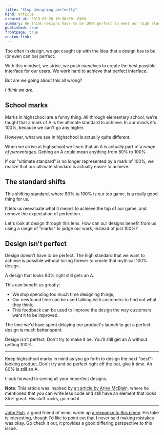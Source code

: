 ```yaml
---
title: "Stop designing perfectly"
kind: article
created_at: 2013-07-20 16:30:00 -0400
summary: We think designs have to be 100% perfect to meet our high standards. But is that really the case?
published: true
frontpage: true
custom_link: 
---
```


<p class="article-intro">
	Too often in design, we get caught up with the idea that a design has to be (or even can be) perfect.
</p>

With this mindset, we strive, we push ourselves to create the best possible interface for our users. We work hard to achieve that perfect interface.

But are we going about this all wrong?

*I think we are.*

## School marks

Marks in highschool are a funny thing. All through elementary school, we're taught that a mark of A is the ultimate standard to achieve. In our minds it's 100%, because we can't go any higher.

However, what we see in highschool is actually quite different.

When we arrive at highschool we learn that an A is actually part of a *range of percentages*. Getting an A could mean anything from 80% to 100%.

If our "ultimate standard" is no longer represented by a mark of 100%, we realize that our ultimate standard is actually easier to achieve.

## The standard shifts

This shifting standard, where 80% to 100% is our top game, is a really good thing for us.

It lets us reevaluate what it means to achieve the top of our game, and remove the expectation of perfection.

Let's look at design through this lens. How can our designs benefit from us using a range of "marks" to judge our work, instead of just 100%?

## Design isn't perfect

Design doesn't have to be perfect. The high standard that we want to achieve is possible without toiling forever to create that mythical 100% design.

A design that looks 80% right still gets an A.

This can benefit us greatly:

- We stop spending too much time designing things;
- Our newfound time can be used talking with customers to find out what they think;
- This feedback can be used to improve the design the way customers want it to be improved.

The time we'd have spent delaying our product's launch to get a perfect design is much better spent.

Design isn't perfect. Don't try to make it be. You'll still get an A without getting 100%.

***

Keep highschool marks in mind as you go forth to design the next "best"-looking product. Don't try and be perfect right off the bat, give it time. An 80% is still an A.

I look forward to seeing all your imperfect designs.

**Note:** This article was inspired by [an article by Arley McBlain](http://arleym.com/breaking-the-rules/), where he mentioned that you can write less code and still have an element that looks 85% great. His stuff rocks, go read it.

***

[John Fish](http://johnafish.ca), a good friend of mine, wrote up [a response to this piece](http://johnafish.ca/writing/perfection.html). His take is interesting, though I'd like to point out that I never said making mistakes was okay. Go check it out, it provides a good differing perspective to this issue.
